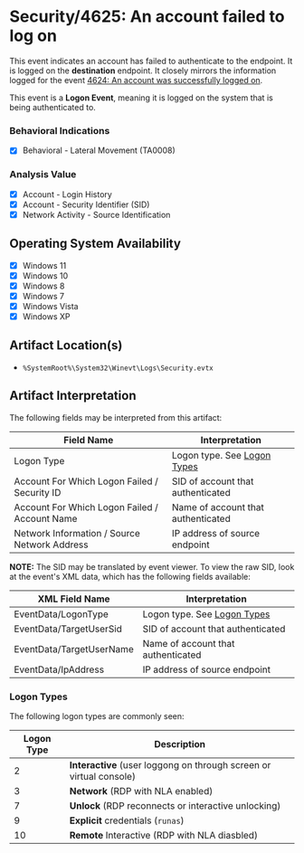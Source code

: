 # Security/4625: An account failed to log on 
This event indicates an account has failed to authenticate to the endpoint. It is logged on the **destination** endpoint. It closely mirrors the information logged for the event [4624: An account was successfully logged on](/account/evtx-4624-successful-logon.md).

This event is a **Logon Event**, meaning it is logged on the system that is being authenticated to. 

### Behavioral Indications
 - [x] Behavioral - Lateral Movement (TA0008)

### Analysis Value
 - [x] Account - Login History
 - [x] Account - Security Identifier (SID)
 - [x] Network Activity - Source Identification

## Operating System Availability
 - [x] Windows 11
 - [x] Windows 10
 - [x] Windows 8
 - [x] Windows 7
 - [x] Windows Vista
 - [x] Windows XP

## Artifact Location(s)
- `%SystemRoot%\System32\Winevt\Logs\Security.evtx`

## Artifact Interpretation
The following fields may be interpreted from this artifact:

| Field Name | Interpretation |
| - | - |
| Logon Type | Logon type. See [Logon Types](#logon-types) |
| Account For Which Logon Failed / Security ID | SID of account that authenticated |
| Account For Which Logon Failed / Account Name | Name of account that authenticated |
| Network Information / Source Network Address | IP address of source endpoint |

**NOTE:** The SID may be translated by event viewer. To view the raw SID, look at the event's XML data, which has the following fields available:

| XML Field Name | Interpretation |
| - | - |
| EventData/LogonType | Logon type. See [Logon Types](#logon-types) |
| EventData/TargetUserSid | SID of account that authenticated |
| EventData/TargetUserName | Name of account that authenticated |
| EventData/IpAddress | IP address of source endpoint |

### Logon Types
The following logon types are commonly seen:

| Logon Type | Description |
| - | - |
| 2 | **Interactive** (user loggong on through screen or virtual console) |
| 3 | **Network** (RDP with NLA enabled) |
| 7 | **Unlock** (RDP reconnects or interactive unlocking) |
| 9 | **Explicit** credentials (`runas`) |
| 10 | **Remote** Interactive (RDP with NLA diasbled) |